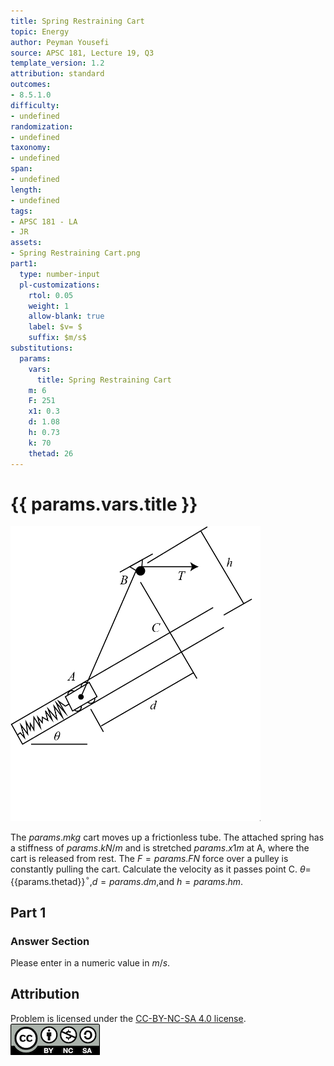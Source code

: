 ```yaml
---
title: Spring Restraining Cart
topic: Energy
author: Peyman Yousefi
source: APSC 181, Lecture 19, Q3
template_version: 1.2
attribution: standard
outcomes:
- 8.5.1.0
difficulty:
- undefined
randomization:
- undefined
taxonomy:
- undefined
span:
- undefined
length:
- undefined
tags:
- APSC 181 - LA
- JR
assets:
- Spring Restraining Cart.png
part1:
  type: number-input
  pl-customizations:
    rtol: 0.05
    weight: 1
    allow-blank: true
    label: $v= $
    suffix: $m/s$
substitutions:
  params:
    vars:
      title: Spring Restraining Cart
    m: 6
    F: 251
    x1: 0.3
    d: 1.08
    h: 0.73
    k: 70
    thetad: 26
---
```

# {{ params.vars.title }}
<img src="Spring Restraining Cart.png" width=400>

The ${{params.m}}kg$ cart moves up a frictionless tube. The attached spring has a stiffness of ${{params.k}}N/m$ and is stretched ${{params.x1}}m$ at A, where the cart is released from rest.
The $F = {{params.F}}N$ force over a pulley is constantly pulling the cart. Calculate the velocity as it passes point C.
$\theta=${{params.thetad}}$^\circ$,$d = {{params.d}}m$,and $h = {{params.h}}m$.

## Part 1

### Answer Section

Please enter in a numeric value in $m/s$.

## Attribution

Problem is licensed under the [CC-BY-NC-SA 4.0 license](https://creativecommons.org/licenses/by-nc-sa/4.0/).<br> ![The Creative Commons 4.0 license requiring attribution-BY, non-commercial-NC, and share-alike-SA license.](https://raw.githubusercontent.com/firasm/bits/master/by-nc-sa.png)